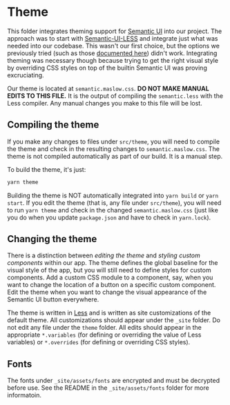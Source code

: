 # Theme

This folder integrates theming support for [Semantic
UI](https://semantic-ui.com/) into our project. The approach was to start with
[Semantic-UI-LESS](https://github.com/Semantic-Org/Semantic-UI-LESS) and
integrate just what was needed into our codebase. This wasn't our first choice,
but the options we previously tried (such as those [documented
here](https://react.semantic-ui.com/theming/)) didn't work. Integrating theming
was necessary though because trying to get the right visual style by overriding
CSS styles on top of the builtin Semantic UI was proving excruciating.

Our theme is located at `semantic.maslow.css`. **DO NOT MAKE MANUAL EDITS TO
THIS FILE.** It is the output of compiling the `semantic.less` with the Less
compiler. Any manual changes you make to this file will be lost.

## Compiling the theme

If you make any changes to files under `src/theme`, you will need to compile the
theme and check in the resulting changes to `semantic.maslow.css`. The theme is
not compiled automatically as part of our build. It is a manual step.

To build the theme, it's just:

```js
yarn theme
```

Building the theme is NOT automatically integrated into `yarn build` or `yarn start`. If you edit the theme (that is, any file under `src/theme`), you will
need to run `yarn theme` and check in the changed `semantic.maslow.css` (just
like you do when you update `package.json` and have to check in `yarn.lock`).

## Changing the theme

There is a distinction between _editing the theme_ and _styling custom
components_ within our app. The theme defines the global baseline for the visual
style of the app, but you will still need to define styles for custom
components. Add a custom CSS module to a component, say, when you want to change
the location of a button on a specific custom component. Edit the theme when you
want to change the visual appearance of the Semantic UI button everywhere.

The theme is written in [Less](http://lesscss.org/) and is written as site
customizations of the default theme. All customizations should appear under the
`_site` folder. Do not edit any file under the `theme` folder. All edits should
appear in the appropriate `*.variables` (for defining or overriding the value of
Less variables) or `*.overrides` (for defining or overriding CSS styles).

## Fonts

The fonts under `_site/assets/fonts` are encrypted and must be decrypted before
use. See the README in the `_site/assets/fonts` folder for more informatoin.
